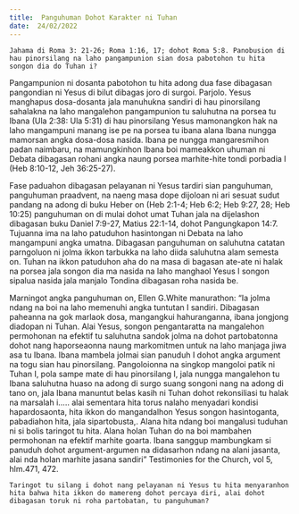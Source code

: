 ```yaml
---
title:  Panguhuman Dohot Karakter ni Tuhan
date:  24/02/2022
---
```


`Jahama di Roma 3: 21-26; Roma 1:16, 17; dohot Roma 5:8. Panobusion di hau pinorsilang na laho pangampunion sian dosa pabotohon tu hita songon dia do Tuhan i?`

Pangampunion ni dosanta pabotohon tu hita adong dua fase dibagasan pangondian ni Yesus di bilut dibagas joro di surgoi. Parjolo. Yesus manghapus dosa-dosanta jala manuhukna sandiri di hau pinorsilang sahalakna na laho mangalehon pangampunion tu saluhutna na porsea tu Ibana (Ula 2:38: Ula 5:31) di hau pinorsilang Yesus mamonangkon hak na laho mangampuni manang ise pe na porsea tu ibana alana Ibana nungga mamorsan angka dosa-dosa nasida. Ibana pe nungga mangaresmihon padan naimbaru, na mamungkinhon Ibana boi mameakkon uhuman ni Debata dibagasan rohani angka naung porsea marhite-hite tondi porbadia I (Heb 8:10-12, Jeh 36:25-27).

Fase paduahon dibagasan pelayanan ni Yesus tardiri sian panguhuman, panguhuman praadvent, na naeng masa dope dijoloan ni ari sesuat sudut pandang na adong di buku Heber on (Heb 2:1-4; Heb 6:2; Heb 9:27, 28; Heb 10:25) panguhuman on di mulai dohot umat Tuhan jala na dijelashon dibagasan buku Daniel 7:9-27, Matius 22:1-14, dohot Pangungkapon 14:7. Tujuanna ima na laho patuduhon hasintongan ni Debata na laho mangampuni angka umatna. Dibagasan panguhuman on saluhutna catatan parngoluon ni jolma ikkon tarbukka na laho diida saluhutna alam semesta on. Tuhan na ikkon patuduhon aha do na masa di bagasan ate-ate ni halak na porsea jala songon dia ma nasida na laho manghaol Yesus I songon sipalua nasida jala manjalo Tondina dibagasan roha nasida be.

Marningot angka panguhuman on, Ellen G.White manurathon: “Ia jolma ndang na boi na laho memenuhi angka tuntutan I sandiri. Dibagasan paheanna na gok marlaok dosa, mangangkui hahuranganna, ibana jongjong diadopan ni Tuhan. Alai Yesus, songon pengantaratta na mangalehon permohonan na efektif tu saluhutna sandok jolma na dohot partobatonna dohot nang haporseaonna naung markomitmen untuk na laho manjaga jiwa asa tu Ibana. Ibana mambela jolmai sian panuduh I dohot angka argument na togu sian hau pinorsilang. Pangoloionna na singkop mangoloi patik ni Tuhan I, pola sampe mate di hau pinorsilang I, jala nungga mangalehon tu Ibana saluhutna huaso na adong di surgo suang songoni nang na adong di tano on, jala Ibana manuntut belas kasih ni Tuhan dohot rekonsiliasi tu halak na marsalah i….. alai sementara hita torus nalaho menyadari kondisi hapardosaonta, hita ikkon do mangandalhon Yesus songon hasintoganta, pabadiahon hita, jala sipartobusta,. Alana hita ndang boi mangalusi tuduhan ni si bolis taringot tu hita. Alana holan Tuhan do na boi mambahen permohonan na efektif marhite goarta. Ibana sanggup mambungkam si panuduh dohot argument-argumen na didasarhon ndang na alani jasanta, alai nda holan marhite jasana sandiri” Testimonies for the Church, vol 5, hlm.471, 472.

`Taringot tu silang i dohot nang pelayanan ni Yesus tu hita menyaranhon hita bahwa hita ikkon do mamereng dohot percaya diri, alai dohot dibagasan toruk ni roha partobatan, tu panguhuman?`